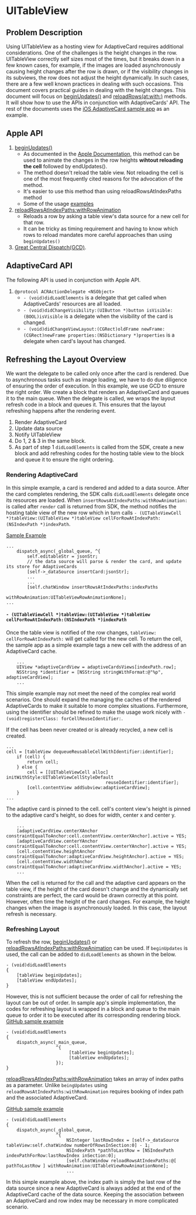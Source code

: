 # UITableView
## Problem Description
Using UITableView as a hosting view for AdaptiveCard requires additional considerations. One of the challenges is the height changes in the row. UITableView correctly self sizes most of the times, but it breaks down in a few known cases, for example, if the images are loaded asynchronously causing height changes after the row is drawn, or if the visibility changes in its subviews, the row does not adjust the height dynamically. In such cases, there are a few well known practices in dealing with such occasions. This document covers practical guides in dealing with the height changes. This document will focus on [beginUpdates()](https://developer.apple.com/documentation/uikit/uitableview/1614908-beginupdates) and [reloadRows(at:with:)](https://developer.apple.com/documentation/uikit/uitableview/1614935-reloadrows) methods. It will show how to use the APIs in conjunction with AdaptiveCards' API. The rest of the documents uses the [iOS AdaptiveCard sample app](https://github.com/microsoft/AdaptiveCards/tree/main/source/ios/AdaptiveCards/ADCIOSVisualizer/ADCIOSVisualizer) as an example.
## Apple API
1. [beginUpdates()](https://developer.apple.com/documentation/uikit/uitableview/1614908-beginupdates)
     - As documented in the [Apple Documentation](https://developer.apple.com/documentation/uikit/uitableview/1614908-beginupdates), this method can be used to animate the changes in the row heights **wihtout reloading the cell** followed by endUpdates().
	 - The method doesn't reload the table view. Not reloading the cell is one of the most frequently cited reasons for the advocation of the method.
     - It's easier to use this method than using reloadRowsAtIndexPaths method
     - Some of the usage [examples](https://www.raywenderlich.com/8549-self-sizing-table-view-cells)
2. [reloadRowsAtIndexPaths:withRowAnimation](https://developer.apple.com/documentation/uikit/uitableview/1614935-reloadrowsatindexpaths)
    - Reloads a row by asking a table view's data source for a new cell for that row.
    - It can be tricky as timing requirement and having to know which rows to reload mandates more careful approaches than using `beginUpdates()`
3. [Great Central Dispatch(GCD)](https://developer.apple.com/documentation/DISPATCH).  

## AdaptiveCard API
The following API is used in conjunction with Apple API.
1. `@protocol ACRActionDelegate <NSObject>`
	* `- (void)didLoadElements` is a delegate that get called when AdaptiveCards' resources are all loaded.
	* `- (void)didChangeVisibility:(UIButton *)button isVisible:(BOOL)isVisible` is a delegate when the visibility of the card is changed.
	* `- (void)didChangeViewLayout:(CGRect)oldFrame newFrame:(CGRect)newFrame properties:(NSDictionary *)properties` is a delegate when card's layout has changed.

## Refreshing the Layout Overview
We want the delegate to be called only once after the card is rendered. Due to asynchronous tasks such as image loading, we have to do due diligence of ensuring the order of execution. In this example, we use GCD to ensure the right order. We create a block that renders an AdaptiveCard and queues it to the main queue. When the delegate is called, we wraps the layout refresh code in a block and queues it. This ensures that the layout refreshing happens after the rendering event. 

1. Render AdaptiveCard 
2. Update data source
3. Notify UITableView
4. Do 1, 2 & 3 in the same block. 
3. As part of step 1 `didLoadElements` is called from the SDK, create a new block and add refreshing codes for the hosting table view to the block and queue it to ensure the right ordering.

### Rendering AdaptiveCard
In this simple example, a card is rendered and added to a data source. After the card completes rendering, the SDK calls `didLoadElements` delegate once its resources are loaded. When `insertRowsAtIndexPaths:withRowAnimation:` is called after `render` call is returned from SDK, the method notifies the hosting table view of the new row which in turn calls `- (UITableViewCell *)tableView:(UITableView *)tableView cellForRowAtIndexPath:(NSIndexPath *)indexPath`.

[Sample Example](https://github.com/microsoft/AdaptiveCards/blob/d43eb4e2fe84794eec706cea194b0cf213eaacc8/source/ios/AdaptiveCards/ADCIOSVisualizer/ADCIOSVisualizer/ViewController.m#L558)
```
...
    dispatch_async(_global_queue, ^{
        self.editableStr = jsonStr;
        // the data source will parse & render the card, and update its store for AdaptiveCards
        [self->_dataSource insertCard:jsonStr];
		...
		...
        [self.chatWindow insertRowsAtIndexPaths:indexPaths
                               withRowAnimation:UITableViewRowAnimationNone];
...
```
#### `- (UITableViewCell *)tableView:(UITableView *)tableView cellForRowAtIndexPath:(NSIndexPath *)indexPath`
Once the table view is notified of the row changes, `tableView: cellForRowAtIndexPath:` will get called for the new cell. To return the cell, the sample app as a simple example tags a new cell with the address of an AdaptiveCard cache. 
```
	...
	UIView *adaptiveCardView = adaptiveCardsViews[indexPath.row];
    NSString *identifier = [NSString stringWithFormat:@"%p", adaptiveCardView];
    ...
```                                                                    
This simple example may not meet the need of the complex real world scenarios. One should expand the managing the caches of the rendered AdaptiveCards to make it suitable to more complex situations. Furthermore, using the identifier should be refined to make the usage work nicely with `- (void)registerClass: forCellReuseIdentifier:`. 

If the cell has been never created or is already recycled, a new cell is created. 
```
...
cell = [tableView dequeueReusableCellWithIdentifier:identifier];
    if (cell) {
        return cell;
    } else {
        cell = [[UITableViewCell alloc] initWithStyle:UITableViewCellStyleDefault
                                      reuseIdentifier:identifier];
        [cell.contentView addSubview:adaptiveCardView];
    }
...
```

The adaptive card is pinned to the cell. cell's content view's height is pinned to the adaptive card's height, so does for width, center x and center y. 
```
	...
	[adaptiveCardView.centerXAnchor constraintEqualToAnchor:cell.contentView.centerXAnchor].active = YES;
    [adaptiveCardView.centerYAnchor constraintEqualToAnchor:cell.contentView.centerYAnchor].active = YES;
    [cell.contentView.heightAnchor constraintEqualToAnchor:adaptiveCardView.heightAnchor].active = YES;
    [cell.contentView.widthAnchor constraintEqualToAnchor:adaptiveCardView.widthAnchor].active = YES;
	...
```
When the cell is returned for the call and the adaptive card appears on the table view, if the height of the card doesn't change and the dynamically set constraints are perfect, the card would be drawn correctly at this point. However, often time the height of the card changes. For example, the height changes when the image is asynchronously loaded. In this case, the layout refresh is necessary.
### Refreshing Layout
To refresh the row, [beginUpdates()](https://developer.apple.com/documentation/uikit/uitableview/1614908-beginupdates) or [reloadRowsAtIndexPaths:withRowAnimation](https://developer.apple.com/documentation/uikit/uitableview/1614935-reloadrowsatindexpaths) can be used. If `beginUpdates` is used, the call can be added to `didLoadElements` as shown in the below. 
```
- (void)didLoadElements
{
	[tableView beginUpdates];
	[tableView endUpdates];
}
```

However, this is not sufficient because the order of call for refreshing the layout can be out of order. In sample app's simple implementation, the codes for refreshing layout is wrapped in a block and queue to the main queue to order it to be executed after its corresponding rendering block.
[GitHub sample example](https://github.com/microsoft/AdaptiveCards/blob/d43eb4e2fe84794eec706cea194b0cf213eaacc8/source/ios/AdaptiveCards/ADCIOSVisualizer/ADCIOSVisualizer/ViewController.m#L587) 

```
- (void)didLoadElements
{
	dispatch_async(_main_queue,
                   ^{
                        [tableView beginUpdates];
                        [tableView endUpdates];
				   });
}
```
[reloadRowsAtIndexPaths:withRowAnimation](https://developer.apple.com/documentation/uikit/uitableview/1614935-reloadrowsatindexpaths) takes an array of index paths as a parameter. Unlike `beingUpdates` using `reloadRowsAtIndexPaths:withRowAnimation` requires booking of index path and the associated AdaptiveCard. 

[GitHub sample example](https://github.com/microsoft/AdaptiveCards/blob/d43eb4e2fe84794eec706cea194b0cf213eaacc8/source/ios/AdaptiveCards/ADCIOSVisualizer/ADCIOSVisualizer/ViewController.m#L587) 
```   
- (void)didLoadElements
{
    dispatch_async(_global_queue,
                   ^{
                       NSInteger lastRowIndex = [self->_dataSource tableView:self.chatWindow numberOfRowsInSection:0] - 1;
                       NSIndexPath *pathToLastRow = [NSIndexPath indexPathForRow:lastRowIndex inSection:0]; 
					   [self.chatWindow reloadRowsAtIndexPaths:@[ pathToLastRow ] withRowAnimation:UITableViewRowAnimationNone];
					   ...
```
In this simple example above, the index path is simply the last row of the data source since a new AdaptiveCard is always added at the end of the AdaptiveCard cache of the data source. Keeping the association between an AdaptiveCard and row index may be necessary in more complicated scenario.

